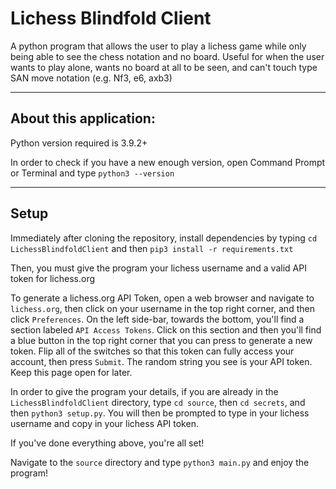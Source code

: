 # Lichess Blindfold Client

A python program that allows the user to play a lichess game while only being able to see the chess notation and no board. Useful for when the user wants to play alone, wants no board at all to be seen, and can't touch type SAN move notation (e.g. Nf3, e6, axb3)

---

## About this application:

Python version required is 3.9.2+

In order to check if you have a new enough version, open Command Prompt or Terminal and type `python3 --version`

---

## Setup

Immediately after cloning the repository, install dependencies by typing `cd LichessBlindfoldClient` and then `pip3 install -r requirements.txt`

Then, you must give the program your lichess username and a valid API token for lichess.org

To generate a lichess.org API Token, open a web browser and navigate to `lichess.org`, then click on your username in the top right corner, and then click `Preferences`. On the left side-bar, towards the bottom, you'll find a section labeled `API Access Tokens`. Click on this section and then you'll find a blue button in the top right corner that you can press to generate a new token. Flip all of the switches so that this token can fully access your account, then press `Submit`. The random string you see is your API token. Keep this page open for later.

In order to give the program your details, if you are already in the `LichessBlindfoldClient` directory, type `cd source`, then `cd secrets`, and then `python3 setup.py`. You will then be prompted to type in your lichess username and copy in your lichess API token. 

If you've done everything above, you're all set!

Navigate to the `source` directory and type `python3 main.py` and enjoy the program!

